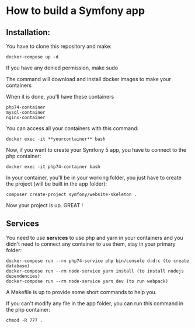 # How to build a Symfony app

## Installation:

You have to clone this repository and make:

    docker-compose up -d

If you have any denied permission, make sudo

The command will download and install docker images to make your containers

When it is done, you'll have these containers

    php74-container
    mysql-container
    nginx-container

You can access all your containers with this command:

    docker exec -it **yourcontainer** bash

Now, if you want to create your Symfony 5 app, you have to connect to the php container:

    docker exec -it php74-container bash

In your container, you'll be in your working folder, you just have to create the project (will be built in the app folder):

    composer create-project symfony/website-skeleton .

Now your project is up. GREAT !

## Services

You need to use **services** to use php and yarn in your containers and you didn't need to connect any container to use them, stay in your primary folder:

    docker-compose run --rm php74-service php bin/console d:d:c (to create database)
    docker-compose run --rm node-service yarn install (to install nodejs dependencies)
    docker-compose run --rm node-service yarn dev (to run webpack)

A Makefile is up to provide some short commands to help you.

If you can't modify any file in the app folder, you can run this command in the php container:

    chmod -R 777 .
